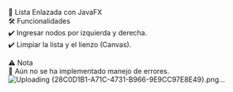 📌 Lista Enlazada con JavaFX<br>
🛠 Funcionalidades<br>
✔️ Ingresar nodos por izquierda y derecha.<br>
✔️ Limpiar la lista y el lienzo (Canvas).<br>

⚠️ Nota<br>
🚨 Aún no se ha implementado manejo de errores.
![Uploading {28C0D1B1-A71C-4731-B966-9E9CC97E8E49}.png…]()
